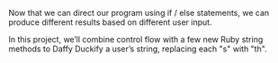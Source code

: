 Now that we can direct our program using if / else statements, we can produce different results based on different user input.

In this project, we’ll combine control flow with a few new Ruby string methods to Daffy Duckify a user’s string, replacing each "s" with "th".